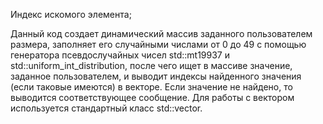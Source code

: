  Индекс искомого элемента;

 Данный код создает динамический массив заданного пользователем размера, заполняет его случайными числами от 0 до 49
 с помощью генератора псевдослучайных чисел std::mt19937 и std::uniform_int_distribution<int>, после чего ищет в
 массиве значение, заданное пользователем, и выводит индексы найденного значения (если таковые имеются) в векторе.
 Если значение не найдено, то выводится соответствующее сообщение. Для работы с вектором используется стандартный
 класс std::vector.
